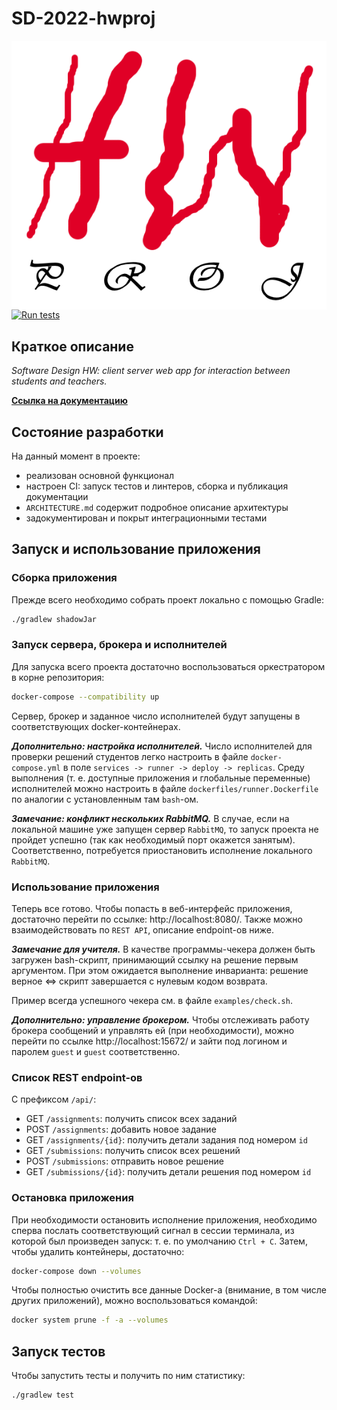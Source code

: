 # SD-2022-hwproj

<img src="hwproj-logo.png" align="right"  alt="hwproj logo"/>

[![Run tests](https://github.com/GlebSolovev/SD-2022-hwproj/actions/workflows/ci-validate.yml/badge.svg)](https://github.com/GlebSolovev/SD-2022-hwproj/actions/workflows/ci-validate.yml)

## Краткое описание

_Software Design HW: client server web app for interaction between students and teachers._

**[Ссылка на документацию](https://glebsolovev.github.io/SD-2022-hwproj/)**

## Состояние разработки

На данный момент в проекте:

- реализован основной функционал
- настроен CI: запуск тестов и линтеров, сборка и публикация документации
- `ARCHITECTURE.md` содержит подробное описание архитектуры
- задокументирован и покрыт интеграционными тестами

## Запуск и использование приложения

### Сборка приложения

Прежде всего необходимо собрать проект локально с помощью Gradle:

```bash
./gradlew shadowJar
```

### Запуск сервера, брокера и исполнителей

Для запуска всего проекта достаточно воспользоваться оркестратором в корне репозитория:

```bash
docker-compose --compatibility up
```

Сервер, брокер и заданное число исполнителей будут запущены в соответствующих docker-контейнерах.

_**Дополнительно: настройка исполнителей.**_ Число исполнителей для проверки решений студентов легко настроить в
файле `docker-compose.yml` в поле `services -> runner -> deploy -> replicas`. Среду выполнения (т. е. доступные
приложения и глобальные переменные) исполнителей можно настроить в файле `dockerfiles/runner.Dockerfile` по аналогии с
установленным там `bash`-ом.

_**Замечание: конфликт нескольких RabbitMQ.**_ В случае, если на локальной машине уже запущен сервер `RabbitMQ`, то
запуск проекта не пройдет успешно (так как необходимый порт окажется занятым). Соответственно, потребуется приостановить
исполнение локального `RabbitMQ`.

### Использование приложения

Теперь все готово. Чтобы попасть в веб-интерфейс приложения, достаточно перейти по
ссылке: http://localhost:8080/. Также можно взаимодействовать по `REST API`, описание endpoint-ов ниже.

_**Замечание для учителя.**_ В качестве программы-чекера должен быть загружен bash-скрипт, принимающий ссылку
на решение первым аргументом. При этом ожидается выполнение инварианта: решение верное <=> скрипт завершается с нулевым
кодом возврата.<br/>

Пример всегда успешного чекера см. в файле `examples/check.sh`.

_**Дополнительно: управление брокером.**_
Чтобы отслеживать работу брокера сообщений и управлять ей (при необходимости), можно перейти по
ссылке http://localhost:15672/ и зайти под логином и паролем `guest` и `guest`
соответственно.

### Список REST endpoint-ов

С префиксом `/api/`:

* GET `/assignments`: получить список всех заданий
* POST `/assignments`: добавить новое задание
* GET `/assignments/{id}`: получить детали задания под номером `id`
* GET `/submissions`: получить список всех решений
* POST `/submissions`: отправить новое решение
* GET `/submissions/{id}`: получить детали решения под номером `id`

### Остановка приложения

При необходимости остановить исполнение приложения, необходимо сперва послать соответствующий сигнал в сессии терминала,
из которой был произведен запуск: т. е. по умолчанию `Ctrl + C`. Затем, чтобы удалить контейнеры, достаточно:

```bash
docker-compose down --volumes
```

Чтобы полностью очистить все данные Docker-а (внимание, в том числе других приложений), можно воспользоваться командой:

```bash
docker system prune -f -a --volumes
```

## Запуск тестов

Чтобы запустить тесты и получить по ним статистику:

```bash
./gradlew test
```
